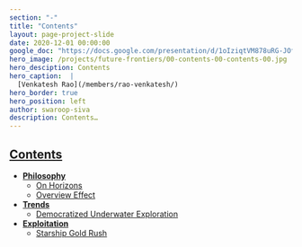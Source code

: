 ```yaml
---
section: "-"
title: "Contents"
layout: page-project-slide
date: 2020-12-01 00:00:00
google_doc: "https://docs.google.com/presentation/d/1oIziqtVM878uRG-JOfrQNvGFsQWKP_S_W8cLkhQlXvA/edit#slide=id.g8dc164a1ac_0_87"
hero_image: /projects/future-frontiers/00-contents-00-contents-00.jpg
hero_desciption: Contents
hero_caption:  |
  [Venkatesh Rao](/members/rao-venkatesh/)
hero_border: true
hero_position: left
author: swaroop-siva
description: Contents…
---
```

<h2 class="slide-deck-visible-anchor"><a href="#projects-future-frontiers-00-contents-00-contents-00">Contents</a></h2>

- **[Philosophy](#philosophy)**
  - [On Horizons](#projects-future-frontiers-01-philosophy-01-on-horizons-01)
  - [Overview Effect](#projects-future-frontiers-01-philosophy-02-overview-effect-01)
- **[Trends](#trends)**
  - [Democratized Underwater Exploration](#projects-future-frontiers-02-trends-01-democratized-underwater-exploration-01)
- **[Exploitation](#exploitation)**
  - [Starship Gold Rush](#projects-future-frontiers-03-exploitation-01-starship-gold-rush-01)
